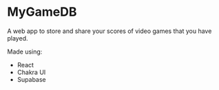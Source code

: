 # MyGameDB

A web app to store and share your scores of video games that you have played.

Made using:
- React
- Chakra UI
- Supabase